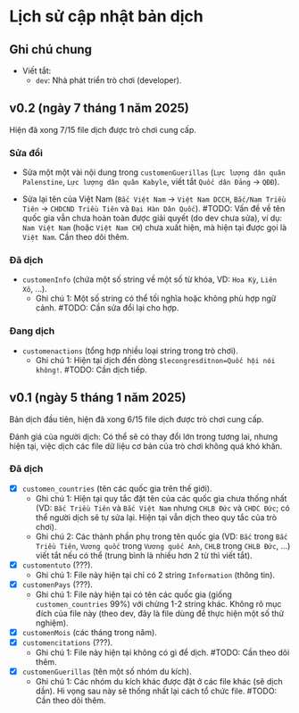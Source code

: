 # Lịch sử cập nhật bản dịch

## Ghi chú chung

- Viết tắt:
    - `dev`: Nhà phát triển trò chơi (developer).

## v0.2 (ngày 7 tháng 1 năm 2025)

Hiện đã xong 7/15 file dịch được trò chơi cung cấp.

### Sửa đổi

- Sửa một một vài nội dung trong `customenGuerillas` (`Lực lượng dân quân Palenstine`, `Lực lượng dân quân Kabyle`, viết tắt `Quốc dân Đảng` -> `QĐĐ`).

- Sửa lại tên của Việt Nam (`Bắc Việt Nam` -> `Việt Nam DCCH`, `Bắc/Nam Triều Tiên` -> `CHDCND Triều Tiên` và `Đại Hàn Dân Quốc`). #TODO: Vấn đề về tên quốc gia vẫn chưa hoàn toàn được giải quyết (do dev chưa sửa), ví dụ: `Nam Việt Nam` (hoặc `Việt Nam CH`) chưa xuất hiện, mà hiện tại được gọi là `Việt Nam`. Cần theo dõi thêm. 

### Đã dịch

- `customenInfo` (chứa một số string về một số từ khóa, VD: `Hoa Kỳ`, `Liên Xô`, ...).
    - Ghi chú 1: Một số string có thể tối nghĩa hoặc không phù hợp ngữ cảnh. #TODO: Cần sửa đổi lại cho hợp.

### Đang dịch

- `customenactions` (tổng hợp nhiều loại string trong trò chơi). 
    - Ghi chú 1: Hiện tại dịch đến dòng `$lecongresditnon=Quốc hội nói không!`. #TODO: Cần dịch tiếp.

## v0.1 (ngày 5 tháng 1 năm 2025)

Bản dịch đầu tiên, hiện đã xong 6/15 file dịch được trò chơi cung cấp.

Đánh giá của người dịch: Có thể sẽ có thay đổi lớn trong tương lai, nhưng hiện tại, việc dịch các file dữ liệu cơ bản của trò chơi không quá khó khăn.

### Đã dịch

- [x] `customen_countries` (tên các quốc gia trên thế giới).
    - Ghi chú 1: Hiện tại quy tắc đặt tên của các quốc gia chưa thống nhất (VD: `Bắc Triều Tiên` và `Bắc Việt Nam` nhưng `CHLB Đức` và `CHDC Đức`; có thể người dịch sẽ tự sửa lại. Hiện tại vẫn dịch theo quy tắc của trò chơi).
    - Ghi chú 2: Các thành phần phụ trong tên quốc gia (VD: `Bắc` trong `Bắc Triều Tiên`, `Vương quốc` trong `Vương quốc Anh`, `CHLB` trong `CHLB Đức`, ...) viết tắt nếu có thể (trung bình là nhiều hơn 2 từ thì viết tắt).
- [x] `customentuto` (???).
    - Ghi chú 1: File này hiện tại chỉ có 2 string `Information` (thông tin).
- [x] `customenPays` (???).
    - Ghi chú 1: File này hiện tại có tên các quốc gia (giống `customen_countries` 99%) với chừng 1-2 string khác. Không rõ mục đích của file này (theo dev, đây là file dùng để thực hiện một số thử nghiệm).
- [x] `customenMois` (các tháng trong năm).
- [x] `customencitations` (???).
    - Ghi chú 1: File này hiện tại không có gì để dịch. #TODO: Cần theo dõi thêm.
- [x] `customenGuerillas` (tên một số nhóm du kích).
    - Ghi chú 1: Các nhóm du kích khác được đặt ở các file khác (sẽ dịch dần). Hi vọng sau này sẽ thống nhất lại cách tổ chức file. #TODO: Cần theo dõi thêm.